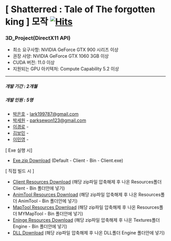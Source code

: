 # [ Shatterred : Tale of The forgotten king ] 모작 [![Hits](https://hits.seeyoufarm.com/api/count/incr/badge.svg?url=https%3A%2F%2Fgithub.com%2FJusin142%2FSHATTERRED-Tale-of-The-forgotten-king&count_bg=%23090909&title_bg=%23555555&icon=github.svg&icon_color=%23E7E7E7&title=Github&edge_flat=false)](https://hits.seeyoufarm.com)

### 3D_Project(DirectX11 API)
- 최소 요구사항:  			NVIDIA GeForce GTX 900 시리즈 이상
- 권장 사양: 			NVIDIA GeForce GTX 1060 3GB 이상
- CUDA 버전: 			11.0 이상
- 지원되는 GPU 아키텍처: 	Compute Capability 5.2 이상
---
##### 개발 기간 : 2개월 
##### 개발 인원 : 5명
- [박은호](https://github.com/Eno97p) - lark199787@gmail.com
- [박세원](https://github.com/ParkSeWon1997) - parksewon123@gmail.com
- [이경로](https://github.com/dlrudfh) -
- [김보민](https://github.com/bomingming) -
- [이민영](https://github.com/probablymayb) - 






[ Exe 실행 시]
- [Exe.zip Download](https://drive.google.com/file/d/1hB2j3B9z4sMs5dRDI3o8NjZ9x59CzuP7/view?usp=sharing)
  (Default - Client - Bin - Client.exe)





[ 직접 빌드 시 ]
- [Client Resources Download](https://drive.google.com/file/d/1d42rCl3ieTjm9N6rsTG2J5VGWanysH-U/view?usp=sharing) 
  (해당 zip파일 압축해제 후 나온 Resources폴더 Client - Bin 폴더안에 넣기)
- [AnimTool Resources Download](https://drive.google.com/file/d/1_n29Pc9c1pd7TSfGzdKiBO-MCxu0dhuC/view?usp=sharing)
  (해당 zip파일 압축해제 후 나온 Resources폴더 AnimTool - Bin 폴더안에 넣기)
- [MapTool Resources Download](https://drive.google.com/file/d/1zMFyjBUy2DqrBYLBQeOLi-wIHGsLC4tK/view?usp=sharing)
  (해당 zip파일 압축해제 후 나온 Resources폴더 MYMapTool - Bin 폴더안에 넣기)
- [Eninge Resources Download](https://drive.google.com/file/d/19Pt1_ZZeDUxfWEk3EdgQbWU1jpXkhg5k/view?usp=sharing)
  (해당 zip파일 압축해제 후 나온 Textures폴더 Engine - Bin 폴더안에 넣기)
- [DLL Download](https://drive.google.com/file/d/12F-bKFRm-V5EKHAbsRtfYnpnJxlRCBMH/view?usp=sharing)
  (해당 zip파일 압축해제 후 나온 DLL폴더 Engine 폴더안에 넣기)

  
